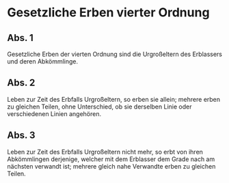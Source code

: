 # Gesetzliche Erben vierter Ordnung



## Abs. 1

 Gesetzliche Erben der vierten Ordnung sind die Urgroßeltern des Erblassers und deren Abkömmlinge.

## Abs. 2

 Leben zur Zeit des Erbfalls Urgroßeltern, so erben sie allein; mehrere erben zu gleichen Teilen, ohne Unterschied, ob sie derselben Linie oder verschiedenen Linien angehören.

## Abs. 3

 Leben zur Zeit des Erbfalls Urgroßeltern nicht mehr, so erbt von ihren Abkömmlingen derjenige, welcher mit dem Erblasser dem Grade nach am nächsten verwandt ist; mehrere gleich nahe Verwandte erben zu gleichen Teilen. 

